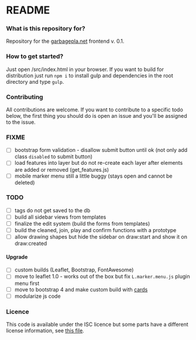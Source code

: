 # README #

### What is this repository for?
Repository for the [garbagepla.net](https://www.garbagepla.net) frontend v. 0.1.

### How to get started?
Just open /src/index.html in your browser. If you want to build for distribution just run `npm i` to install gulp and dependencies in the root directory and type `gulp`.

### Contributing
All contributions are welcome. If you want to contribute to a specific todo below, the first thing you should do is open an issue and you'll be assigned to the issue.

### FIXME
- [ ] bootstrap form validation - disallow submit button until ok (not only add class `disabled` to submit button)
- [ ] load features into layer but do not re-create each layer after elements are added or removed (get_features.js) 
- [ ] mobile marker menu still a little buggy (stays open and cannot be deleted)

### TODO
- [ ] tags do not get saved to the db
- [ ] build all sidebar views from templates
- [ ] finalize the edit system (build the forms from templates)
- [ ] build the cleaned, join, play and confirm functions with a prototype
- [ ] allow drawing shapes but hide the sidebar on draw:start and show it on draw:created

#### Upgrade
- [ ] custom builds (Leaflet, Bootstrap, FontAwesome)
- [ ] move to leaflet 1.0 - works out of the box but fix `L.marker.menu.js` plugin menu first
- [ ] move to bootstrap 4 and make custom build with [cards](http://v4-alpha.getbootstrap.com/components/card)
- [ ] modularize js code

### Licence
This code is available under the ISC licence but some parts have a different license information, see [this file](https://github.com/garbageplanet/web-ui/blob/dev/license.md).